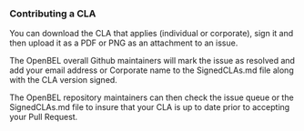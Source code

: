### Contributing a CLA
You can download the CLA that applies (individual or corporate), sign it and then upload it as a PDF or PNG as an attachment to an issue.

The OpenBEL overall Github maintainers will mark the issue as resolved and add your email address or Corporate name to the SignedCLAs.md file along with the CLA version signed.

The OpenBEL repository maintainers can then check the issue queue or the SignedCLAs.md file to insure that your CLA is up to date prior to accepting your Pull Request.
